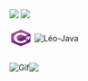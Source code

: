 
</div>
<a href="https://www.instagram.com/leozaobrunhetti/" target="_blank"><img src="https://img.shields.io/badge/-Instagram-%23E4405F?style=for-the-badge&logo=instagram&logoColor=white" target="_blank"></a>
  <a href="https://www.linkedin.com/in/leonardo-brunhetti-da-silva-239914206/?originalSubdomain=br" target="_blank">
  <img src="https://img.shields.io/badge/-LinkedIn-%230077B5?style=for-the-badge&logo=linkedin&logoColor=white" target="_blank">
</a> 

<div style="display: inline_block"><br>

  <img align="center" alt="Léo-Csharp" height="30" width="40" src="https://raw.githubusercontent.com/devicons/devicon/master/icons/csharp/csharp-original.svg">
  <img align="center" alt="Léo-Java" height="30" width="40" src="https://cdn.jsdelivr.net/gh/devicons/devicon/icons/java/java-original.svg">
 
</div>

##
<div align="left">
  <a href="https://github.com/ifLeozao">
  <img height="150em" src="https://github-readme-stats.vercel.app/api/top-langs/?username=ifLeozao&layout=compact&langs_count=7&theme=dracula"/>
     <img align="left" alt="Gif" src="http://pa1.narvii.com/6448/7f71f016965d270a4071f2f20942524a0095627c_00.gif" height="150"  >
</div>


  
